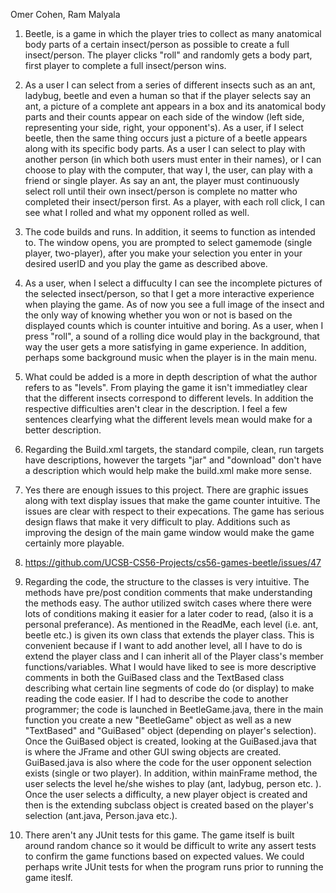 Omer Cohen, Ram Malyala

1. Beetle, is a game in which the player tries to collect as many anatomical body parts of a certain insect/person as possible to create a full insect/person. The player clicks "roll" and randomly gets a body part, first player to complete a full insect/person wins. 

2. As a user I can select from a series of different insects such as an ant, ladybug, beetle and even a human so that if the player selects say an ant, a picture of a complete ant appears in a box and its anatomical body parts and their counts appear on each side of the 
window (left side, representing your side, right, your opponent's). As a user, if I select beetle, then the same thing occurs just a picture of a beetle appears along with its specific body parts. As a user I can select to play with another person (in which both users must enter in their names), or I can choose to play with the computer, that way I, the user, can play with a friend or single player. As say an ant, the player must continuously select roll until their own insect/person is complete no matter who completed their insect/person
first. As a player, with each roll click, I can see what I rolled and what my opponent rolled as well.
 

3. The code builds and runs. In addition, it seems to function as intended to. The window opens, you are prompted to select gamemode (single player, two-player), after you make your selection you enter in your desired userID and you play the game as described above. 

4. As a user, when I select a diffuculty I can see the incomplete pictures of the selected insect/person, so that I get a more interactive experience when playing the game. As of now you see a full image of the insect and the only way of knowing whether you won or not is based on the displayed counts which is counter intuitive and boring. As a user, when I press "roll", a sound of a rolling dice would play in the background, that way the user gets a more satisfying in game experience. In addition, perhaps some background music when the player is in the main menu.

5. What could be added is a more in depth description of what the author refers to as "levels". From playing the game it isn't immediatley clear that the different insects correspond to different levels. In addition the respective difficulties aren't clear in the description. I feel a few sentences clearfying what the different levels mean would make for a better description. 

6. Regarding the Build.xml targets, the standard compile, clean, run targets have descriptions, however the targets "jar" and "download" don't have a description which would help make the build.xml make more sense.  

7. Yes there are enough issues to this project. There are graphic issues along with text display issues that make the game counter intuitive. The issues are clear with respect to their expecations. The game has serious design flaws that make it very difficult to play. Additions such as improving the design of the main game window would make the game certainly more playable. 

8. https://github.com/UCSB-CS56-Projects/cs56-games-beetle/issues/47

9. Regarding the code, the structure to the classes is very intuitive. The methods have pre/post condition comments that make understanding the methods easy. The author utilized switch cases where there were lots of conditions making it easier for a later coder to read, (also it is a personal preferance). As mentioned in the ReadMe, each level (i.e. ant, beetle etc.) is given its own class that extends the player class. This is convenient because if I want to add another level, all I have to do is extend the player class and I can inherit all of the Player class's member functions/variables. What I would have liked to see is more descriptive comments in both the GuiBased class and the TextBased class describing what certain line segments of code do (or display) to make reading the code easier. If I had to describe the code to another programmer; the code is launched in BeetleGame.java, there in the main function you create a new "BeetleGame" object as well as a new "TextBased" and "GuiBased" object (depending on player's selection). Once the GuiBased object is created, looking at the GuiBased.java that is where the JFrame and other GUI swing objects are created. GuiBased.java is also where the code for the user opponent selection exists (single or two player). In addition, within mainFrame method, the user selects the level he/she wishes to play (ant, ladybug, person etc. ). Once the user selects a difficulty, a new player object is created and then is the extending subclass object is created based on the player's selection (ant.java, Person.java etc.). 

10. There aren't any JUnit tests for this game. The game itself is built around random chance so it would be difficult to write any assert tests to confirm the game functions based on expected values. We could perhaps write JUnit tests for when the program runs prior to running the game iteslf.